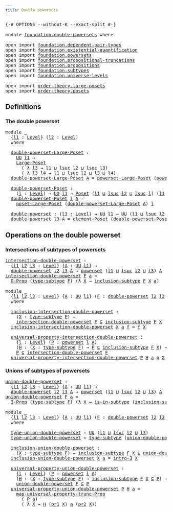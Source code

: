 ```yaml
---
title: Double powersets
---
```


<pre class="Agda"><a id="42" class="Symbol">{-#</a> <a id="46" class="Keyword">OPTIONS</a> <a id="54" class="Pragma">--without-K</a> <a id="66" class="Pragma">--exact-split</a> <a id="80" class="Symbol">#-}</a>

<a id="85" class="Keyword">module</a> <a id="92" href="foundation.double-powersets.html" class="Module">foundation.double-powersets</a> <a id="120" class="Keyword">where</a>

<a id="127" class="Keyword">open</a> <a id="132" class="Keyword">import</a> <a id="139" href="foundation.dependent-pair-types.html" class="Module">foundation.dependent-pair-types</a>
<a id="171" class="Keyword">open</a> <a id="176" class="Keyword">import</a> <a id="183" href="foundation.existential-quantification.html" class="Module">foundation.existential-quantification</a>
<a id="221" class="Keyword">open</a> <a id="226" class="Keyword">import</a> <a id="233" href="foundation.powersets.html" class="Module">foundation.powersets</a>
<a id="254" class="Keyword">open</a> <a id="259" class="Keyword">import</a> <a id="266" href="foundation.propositional-truncations.html" class="Module">foundation.propositional-truncations</a>
<a id="303" class="Keyword">open</a> <a id="308" class="Keyword">import</a> <a id="315" href="foundation.propositions.html" class="Module">foundation.propositions</a>
<a id="339" class="Keyword">open</a> <a id="344" class="Keyword">import</a> <a id="351" href="foundation.subtypes.html" class="Module">foundation.subtypes</a>
<a id="371" class="Keyword">open</a> <a id="376" class="Keyword">import</a> <a id="383" href="foundation.universe-levels.html" class="Module">foundation.universe-levels</a>

<a id="411" class="Keyword">open</a> <a id="416" class="Keyword">import</a> <a id="423" href="order-theory.large-posets.html" class="Module">order-theory.large-posets</a>
<a id="449" class="Keyword">open</a> <a id="454" class="Keyword">import</a> <a id="461" href="order-theory.posets.html" class="Module">order-theory.posets</a>
</pre>
## Definitions

### The double powerset

<pre class="Agda"><a id="535" class="Keyword">module</a> <a id="542" href="foundation.double-powersets.html#542" class="Module">_</a>
  <a id="546" class="Symbol">{</a><a id="547" href="foundation.double-powersets.html#547" class="Bound">l1</a> <a id="550" class="Symbol">:</a> <a id="552" href="Agda.Primitive.html#597" class="Postulate">Level</a><a id="557" class="Symbol">}</a> <a id="559" class="Symbol">(</a><a id="560" href="foundation.double-powersets.html#560" class="Bound">l2</a> <a id="563" class="Symbol">:</a> <a id="565" href="Agda.Primitive.html#597" class="Postulate">Level</a><a id="570" class="Symbol">)</a>
  <a id="574" class="Keyword">where</a>
  
  <a id="585" href="foundation.double-powersets.html#585" class="Function">double-powerset-Large-Poset</a> <a id="613" class="Symbol">:</a>
    <a id="619" href="foundation-core.universe-levels.html#235" class="Primitive">UU</a> <a id="622" href="foundation.double-powersets.html#547" class="Bound">l1</a> <a id="625" class="Symbol">→</a>
    <a id="631" href="order-theory.large-posets.html#575" class="Record">Large-Poset</a>
      <a id="649" class="Symbol">(</a> <a id="651" class="Symbol">λ</a> <a id="653" href="foundation.double-powersets.html#653" class="Bound">l3</a> <a id="656" class="Symbol">→</a> <a id="658" href="foundation.double-powersets.html#547" class="Bound">l1</a> <a id="661" href="Agda.Primitive.html#810" class="Primitive Operator">⊔</a> <a id="663" href="Agda.Primitive.html#780" class="Primitive">lsuc</a> <a id="668" href="foundation.double-powersets.html#560" class="Bound">l2</a> <a id="671" href="Agda.Primitive.html#810" class="Primitive Operator">⊔</a> <a id="673" href="Agda.Primitive.html#780" class="Primitive">lsuc</a> <a id="678" href="foundation.double-powersets.html#653" class="Bound">l3</a><a id="680" class="Symbol">)</a>
      <a id="688" class="Symbol">(</a> <a id="690" class="Symbol">λ</a> <a id="692" href="foundation.double-powersets.html#692" class="Bound">l3</a> <a id="695" href="foundation.double-powersets.html#695" class="Bound">l4</a> <a id="698" class="Symbol">→</a> <a id="700" href="foundation.double-powersets.html#547" class="Bound">l1</a> <a id="703" href="Agda.Primitive.html#810" class="Primitive Operator">⊔</a> <a id="705" href="Agda.Primitive.html#780" class="Primitive">lsuc</a> <a id="710" href="foundation.double-powersets.html#560" class="Bound">l2</a> <a id="713" href="Agda.Primitive.html#810" class="Primitive Operator">⊔</a> <a id="715" href="foundation.double-powersets.html#692" class="Bound">l3</a> <a id="718" href="Agda.Primitive.html#810" class="Primitive Operator">⊔</a> <a id="720" href="foundation.double-powersets.html#695" class="Bound">l4</a><a id="722" class="Symbol">)</a>
  <a id="726" href="foundation.double-powersets.html#585" class="Function">double-powerset-Large-Poset</a> <a id="754" href="foundation.double-powersets.html#754" class="Bound">A</a> <a id="756" class="Symbol">=</a> <a id="758" href="foundation.powersets.html#2683" class="Function">powerset-Large-Poset</a> <a id="779" class="Symbol">(</a><a id="780" href="foundation.powersets.html#714" class="Function">powerset</a> <a id="789" href="foundation.double-powersets.html#560" class="Bound">l2</a> <a id="792" href="foundation.double-powersets.html#754" class="Bound">A</a><a id="793" class="Symbol">)</a>

  <a id="798" href="foundation.double-powersets.html#798" class="Function">double-powerset-Poset</a> <a id="820" class="Symbol">:</a>
    <a id="826" class="Symbol">(</a><a id="827" href="foundation.double-powersets.html#827" class="Bound">l</a> <a id="829" class="Symbol">:</a> <a id="831" href="Agda.Primitive.html#597" class="Postulate">Level</a><a id="836" class="Symbol">)</a> <a id="838" class="Symbol">→</a> <a id="840" href="foundation-core.universe-levels.html#235" class="Primitive">UU</a> <a id="843" href="foundation.double-powersets.html#547" class="Bound">l1</a> <a id="846" class="Symbol">→</a> <a id="848" href="order-theory.posets.html#731" class="Function">Poset</a> <a id="854" class="Symbol">(</a><a id="855" href="foundation.double-powersets.html#547" class="Bound">l1</a> <a id="858" href="Agda.Primitive.html#810" class="Primitive Operator">⊔</a> <a id="860" href="Agda.Primitive.html#780" class="Primitive">lsuc</a> <a id="865" href="foundation.double-powersets.html#560" class="Bound">l2</a> <a id="868" href="Agda.Primitive.html#810" class="Primitive Operator">⊔</a> <a id="870" href="Agda.Primitive.html#780" class="Primitive">lsuc</a> <a id="875" href="foundation.double-powersets.html#827" class="Bound">l</a><a id="876" class="Symbol">)</a> <a id="878" class="Symbol">(</a><a id="879" href="foundation.double-powersets.html#547" class="Bound">l1</a> <a id="882" href="Agda.Primitive.html#810" class="Primitive Operator">⊔</a> <a id="884" href="Agda.Primitive.html#780" class="Primitive">lsuc</a> <a id="889" href="foundation.double-powersets.html#560" class="Bound">l2</a> <a id="892" href="Agda.Primitive.html#810" class="Primitive Operator">⊔</a> <a id="894" href="foundation.double-powersets.html#827" class="Bound">l</a><a id="895" class="Symbol">)</a>
  <a id="899" href="foundation.double-powersets.html#798" class="Function">double-powerset-Poset</a> <a id="921" href="foundation.double-powersets.html#921" class="Bound">l</a> <a id="923" href="foundation.double-powersets.html#923" class="Bound">A</a> <a id="925" class="Symbol">=</a>
    <a id="931" href="order-theory.large-posets.html#2264" class="Function">poset-Large-Poset</a> <a id="949" class="Symbol">(</a><a id="950" href="foundation.double-powersets.html#585" class="Function">double-powerset-Large-Poset</a> <a id="978" href="foundation.double-powersets.html#923" class="Bound">A</a><a id="979" class="Symbol">)</a> <a id="981" href="foundation.double-powersets.html#921" class="Bound">l</a>

  <a id="986" href="foundation.double-powersets.html#986" class="Function">double-powerset</a> <a id="1002" class="Symbol">:</a> <a id="1004" class="Symbol">(</a><a id="1005" href="foundation.double-powersets.html#1005" class="Bound">l3</a> <a id="1008" class="Symbol">:</a> <a id="1010" href="Agda.Primitive.html#597" class="Postulate">Level</a><a id="1015" class="Symbol">)</a> <a id="1017" class="Symbol">→</a> <a id="1019" href="foundation-core.universe-levels.html#235" class="Primitive">UU</a> <a id="1022" href="foundation.double-powersets.html#547" class="Bound">l1</a> <a id="1025" class="Symbol">→</a> <a id="1027" href="foundation-core.universe-levels.html#235" class="Primitive">UU</a> <a id="1030" class="Symbol">(</a><a id="1031" href="foundation.double-powersets.html#547" class="Bound">l1</a> <a id="1034" href="Agda.Primitive.html#810" class="Primitive Operator">⊔</a> <a id="1036" href="Agda.Primitive.html#780" class="Primitive">lsuc</a> <a id="1041" href="foundation.double-powersets.html#560" class="Bound">l2</a> <a id="1044" href="Agda.Primitive.html#810" class="Primitive Operator">⊔</a> <a id="1046" href="Agda.Primitive.html#780" class="Primitive">lsuc</a> <a id="1051" href="foundation.double-powersets.html#1005" class="Bound">l3</a><a id="1053" class="Symbol">)</a>
  <a id="1057" href="foundation.double-powersets.html#986" class="Function">double-powerset</a> <a id="1073" href="foundation.double-powersets.html#1073" class="Bound">l3</a> <a id="1076" href="foundation.double-powersets.html#1076" class="Bound">A</a> <a id="1078" class="Symbol">=</a> <a id="1080" href="order-theory.posets.html#1145" class="Function">element-Poset</a> <a id="1094" class="Symbol">(</a><a id="1095" href="foundation.double-powersets.html#798" class="Function">double-powerset-Poset</a> <a id="1117" href="foundation.double-powersets.html#1073" class="Bound">l3</a> <a id="1120" href="foundation.double-powersets.html#1076" class="Bound">A</a><a id="1121" class="Symbol">)</a>
</pre>
## Operations on the double powerset

### Intersections of subtypes of powersets

<pre class="Agda"><a id="intersection-double-powerset"></a><a id="1218" href="foundation.double-powersets.html#1218" class="Function">intersection-double-powerset</a> <a id="1247" class="Symbol">:</a>
  <a id="1251" class="Symbol">{</a><a id="1252" href="foundation.double-powersets.html#1252" class="Bound">l1</a> <a id="1255" href="foundation.double-powersets.html#1255" class="Bound">l2</a> <a id="1258" href="foundation.double-powersets.html#1258" class="Bound">l3</a> <a id="1261" class="Symbol">:</a> <a id="1263" href="Agda.Primitive.html#597" class="Postulate">Level</a><a id="1268" class="Symbol">}</a> <a id="1270" class="Symbol">{</a><a id="1271" href="foundation.double-powersets.html#1271" class="Bound">A</a> <a id="1273" class="Symbol">:</a> <a id="1275" href="foundation-core.universe-levels.html#235" class="Primitive">UU</a> <a id="1278" href="foundation.double-powersets.html#1252" class="Bound">l1</a><a id="1280" class="Symbol">}</a> <a id="1282" class="Symbol">→</a>
  <a id="1286" href="foundation.double-powersets.html#986" class="Function">double-powerset</a> <a id="1302" href="foundation.double-powersets.html#1255" class="Bound">l2</a> <a id="1305" href="foundation.double-powersets.html#1258" class="Bound">l3</a> <a id="1308" href="foundation.double-powersets.html#1271" class="Bound">A</a> <a id="1310" class="Symbol">→</a> <a id="1312" href="foundation.powersets.html#714" class="Function">powerset</a> <a id="1321" class="Symbol">(</a><a id="1322" href="foundation.double-powersets.html#1252" class="Bound">l1</a> <a id="1325" href="Agda.Primitive.html#810" class="Primitive Operator">⊔</a> <a id="1327" href="Agda.Primitive.html#780" class="Primitive">lsuc</a> <a id="1332" href="foundation.double-powersets.html#1255" class="Bound">l2</a> <a id="1335" href="Agda.Primitive.html#810" class="Primitive Operator">⊔</a> <a id="1337" href="foundation.double-powersets.html#1258" class="Bound">l3</a><a id="1339" class="Symbol">)</a> <a id="1341" href="foundation.double-powersets.html#1271" class="Bound">A</a>
<a id="1343" href="foundation.double-powersets.html#1218" class="Function">intersection-double-powerset</a> <a id="1372" href="foundation.double-powersets.html#1372" class="Bound">F</a> <a id="1374" href="foundation.double-powersets.html#1374" class="Bound">a</a> <a id="1376" class="Symbol">=</a>
  <a id="1380" href="foundation-core.propositions.html#6694" class="Function">Π-Prop</a> <a id="1387" class="Symbol">(</a><a id="1388" href="foundation-core.subtypes.html#2555" class="Function">type-subtype</a> <a id="1401" href="foundation.double-powersets.html#1372" class="Bound">F</a><a id="1402" class="Symbol">)</a> <a id="1404" class="Symbol">(λ</a> <a id="1407" href="foundation.double-powersets.html#1407" class="Bound">X</a> <a id="1409" class="Symbol">→</a> <a id="1411" href="foundation-core.subtypes.html#2621" class="Function">inclusion-subtype</a> <a id="1429" href="foundation.double-powersets.html#1372" class="Bound">F</a> <a id="1431" href="foundation.double-powersets.html#1407" class="Bound">X</a> <a id="1433" href="foundation.double-powersets.html#1374" class="Bound">a</a><a id="1434" class="Symbol">)</a>

<a id="1437" class="Keyword">module</a> <a id="1444" href="foundation.double-powersets.html#1444" class="Module">_</a>
  <a id="1448" class="Symbol">{</a><a id="1449" href="foundation.double-powersets.html#1449" class="Bound">l1</a> <a id="1452" href="foundation.double-powersets.html#1452" class="Bound">l2</a> <a id="1455" href="foundation.double-powersets.html#1455" class="Bound">l3</a> <a id="1458" class="Symbol">:</a> <a id="1460" href="Agda.Primitive.html#597" class="Postulate">Level</a><a id="1465" class="Symbol">}</a> <a id="1467" class="Symbol">{</a><a id="1468" href="foundation.double-powersets.html#1468" class="Bound">A</a> <a id="1470" class="Symbol">:</a> <a id="1472" href="foundation-core.universe-levels.html#235" class="Primitive">UU</a> <a id="1475" href="foundation.double-powersets.html#1449" class="Bound">l1</a><a id="1477" class="Symbol">}</a> <a id="1479" class="Symbol">(</a><a id="1480" href="foundation.double-powersets.html#1480" class="Bound">F</a> <a id="1482" class="Symbol">:</a> <a id="1484" href="foundation.double-powersets.html#986" class="Function">double-powerset</a> <a id="1500" href="foundation.double-powersets.html#1452" class="Bound">l2</a> <a id="1503" href="foundation.double-powersets.html#1455" class="Bound">l3</a> <a id="1506" href="foundation.double-powersets.html#1468" class="Bound">A</a><a id="1507" class="Symbol">)</a>
  <a id="1511" class="Keyword">where</a>
  
  <a id="1522" href="foundation.double-powersets.html#1522" class="Function">inclusion-intersection-double-powerset</a> <a id="1561" class="Symbol">:</a>
    <a id="1567" class="Symbol">(</a><a id="1568" href="foundation.double-powersets.html#1568" class="Bound">X</a> <a id="1570" class="Symbol">:</a> <a id="1572" href="foundation-core.subtypes.html#2555" class="Function">type-subtype</a> <a id="1585" href="foundation.double-powersets.html#1480" class="Bound">F</a><a id="1586" class="Symbol">)</a> <a id="1588" class="Symbol">→</a>
    <a id="1594" href="foundation.double-powersets.html#1218" class="Function">intersection-double-powerset</a> <a id="1623" href="foundation.double-powersets.html#1480" class="Bound">F</a> <a id="1625" href="foundation.powersets.html#1034" class="Function Operator">⊆</a> <a id="1627" href="foundation-core.subtypes.html#2621" class="Function">inclusion-subtype</a> <a id="1645" href="foundation.double-powersets.html#1480" class="Bound">F</a> <a id="1647" href="foundation.double-powersets.html#1568" class="Bound">X</a>
  <a id="1651" href="foundation.double-powersets.html#1522" class="Function">inclusion-intersection-double-powerset</a> <a id="1690" href="foundation.double-powersets.html#1690" class="Bound">X</a> <a id="1692" href="foundation.double-powersets.html#1692" class="Bound">a</a> <a id="1694" href="foundation.double-powersets.html#1694" class="Bound">f</a> <a id="1696" class="Symbol">=</a> <a id="1698" href="foundation.double-powersets.html#1694" class="Bound">f</a> <a id="1700" href="foundation.double-powersets.html#1690" class="Bound">X</a>

  <a id="1705" href="foundation.double-powersets.html#1705" class="Function">universal-property-intersection-double-powerset</a> <a id="1753" class="Symbol">:</a>
    <a id="1759" class="Symbol">{</a><a id="1760" href="foundation.double-powersets.html#1760" class="Bound">l</a> <a id="1762" class="Symbol">:</a> <a id="1764" href="Agda.Primitive.html#597" class="Postulate">Level</a><a id="1769" class="Symbol">}</a> <a id="1771" class="Symbol">(</a><a id="1772" href="foundation.double-powersets.html#1772" class="Bound">P</a> <a id="1774" class="Symbol">:</a> <a id="1776" href="foundation.powersets.html#714" class="Function">powerset</a> <a id="1785" href="foundation.double-powersets.html#1760" class="Bound">l</a> <a id="1787" href="foundation.double-powersets.html#1468" class="Bound">A</a><a id="1788" class="Symbol">)</a>
    <a id="1794" class="Symbol">(</a><a id="1795" href="foundation.double-powersets.html#1795" class="Bound">H</a> <a id="1797" class="Symbol">:</a> <a id="1799" class="Symbol">(</a><a id="1800" href="foundation.double-powersets.html#1800" class="Bound">X</a> <a id="1802" class="Symbol">:</a> <a id="1804" href="foundation-core.subtypes.html#2555" class="Function">type-subtype</a> <a id="1817" href="foundation.double-powersets.html#1480" class="Bound">F</a><a id="1818" class="Symbol">)</a> <a id="1820" class="Symbol">→</a> <a id="1822" href="foundation.double-powersets.html#1772" class="Bound">P</a> <a id="1824" href="foundation.powersets.html#1034" class="Function Operator">⊆</a> <a id="1826" href="foundation-core.subtypes.html#2621" class="Function">inclusion-subtype</a> <a id="1844" href="foundation.double-powersets.html#1480" class="Bound">F</a> <a id="1846" href="foundation.double-powersets.html#1800" class="Bound">X</a><a id="1847" class="Symbol">)</a> <a id="1849" class="Symbol">→</a>
    <a id="1855" href="foundation.double-powersets.html#1772" class="Bound">P</a> <a id="1857" href="foundation.powersets.html#1034" class="Function Operator">⊆</a> <a id="1859" href="foundation.double-powersets.html#1218" class="Function">intersection-double-powerset</a> <a id="1888" href="foundation.double-powersets.html#1480" class="Bound">F</a>
  <a id="1892" href="foundation.double-powersets.html#1705" class="Function">universal-property-intersection-double-powerset</a> <a id="1940" href="foundation.double-powersets.html#1940" class="Bound">P</a> <a id="1942" href="foundation.double-powersets.html#1942" class="Bound">H</a> <a id="1944" href="foundation.double-powersets.html#1944" class="Bound">a</a> <a id="1946" href="foundation.double-powersets.html#1946" class="Bound">p</a> <a id="1948" href="foundation.double-powersets.html#1948" class="Bound">X</a> <a id="1950" class="Symbol">=</a> <a id="1952" href="foundation.double-powersets.html#1942" class="Bound">H</a> <a id="1954" href="foundation.double-powersets.html#1948" class="Bound">X</a> <a id="1956" href="foundation.double-powersets.html#1944" class="Bound">a</a> <a id="1958" href="foundation.double-powersets.html#1946" class="Bound">p</a>
</pre>
### Unions of subtypes of powersets

<pre class="Agda"><a id="union-double-powerset"></a><a id="2010" href="foundation.double-powersets.html#2010" class="Function">union-double-powerset</a> <a id="2032" class="Symbol">:</a>
  <a id="2036" class="Symbol">{</a><a id="2037" href="foundation.double-powersets.html#2037" class="Bound">l1</a> <a id="2040" href="foundation.double-powersets.html#2040" class="Bound">l2</a> <a id="2043" href="foundation.double-powersets.html#2043" class="Bound">l3</a> <a id="2046" class="Symbol">:</a> <a id="2048" href="Agda.Primitive.html#597" class="Postulate">Level</a><a id="2053" class="Symbol">}</a> <a id="2055" class="Symbol">{</a><a id="2056" href="foundation.double-powersets.html#2056" class="Bound">A</a> <a id="2058" class="Symbol">:</a> <a id="2060" href="foundation-core.universe-levels.html#235" class="Primitive">UU</a> <a id="2063" href="foundation.double-powersets.html#2037" class="Bound">l1</a><a id="2065" class="Symbol">}</a> <a id="2067" class="Symbol">→</a>
  <a id="2071" href="foundation.double-powersets.html#986" class="Function">double-powerset</a> <a id="2087" href="foundation.double-powersets.html#2040" class="Bound">l2</a> <a id="2090" href="foundation.double-powersets.html#2043" class="Bound">l3</a> <a id="2093" href="foundation.double-powersets.html#2056" class="Bound">A</a> <a id="2095" class="Symbol">→</a> <a id="2097" href="foundation.powersets.html#714" class="Function">powerset</a> <a id="2106" class="Symbol">(</a><a id="2107" href="foundation.double-powersets.html#2037" class="Bound">l1</a> <a id="2110" href="Agda.Primitive.html#810" class="Primitive Operator">⊔</a> <a id="2112" href="Agda.Primitive.html#780" class="Primitive">lsuc</a> <a id="2117" href="foundation.double-powersets.html#2040" class="Bound">l2</a> <a id="2120" href="Agda.Primitive.html#810" class="Primitive Operator">⊔</a> <a id="2122" href="foundation.double-powersets.html#2043" class="Bound">l3</a><a id="2124" class="Symbol">)</a> <a id="2126" href="foundation.double-powersets.html#2056" class="Bound">A</a>
<a id="2128" href="foundation.double-powersets.html#2010" class="Function">union-double-powerset</a> <a id="2150" href="foundation.double-powersets.html#2150" class="Bound">F</a> <a id="2152" href="foundation.double-powersets.html#2152" class="Bound">a</a> <a id="2154" class="Symbol">=</a>
  <a id="2158" href="foundation.existential-quantification.html#1653" class="Function">∃-Prop</a> <a id="2165" class="Symbol">(</a><a id="2166" href="foundation-core.subtypes.html#2555" class="Function">type-subtype</a> <a id="2179" href="foundation.double-powersets.html#2150" class="Bound">F</a><a id="2180" class="Symbol">)</a> <a id="2182" class="Symbol">(λ</a> <a id="2185" href="foundation.double-powersets.html#2185" class="Bound">X</a> <a id="2187" class="Symbol">→</a> <a id="2189" href="foundation-core.subtypes.html#2375" class="Function">is-in-subtype</a> <a id="2203" class="Symbol">(</a><a id="2204" href="foundation-core.subtypes.html#2621" class="Function">inclusion-subtype</a> <a id="2222" href="foundation.double-powersets.html#2150" class="Bound">F</a> <a id="2224" href="foundation.double-powersets.html#2185" class="Bound">X</a><a id="2225" class="Symbol">)</a> <a id="2227" href="foundation.double-powersets.html#2152" class="Bound">a</a><a id="2228" class="Symbol">)</a>

<a id="2231" class="Keyword">module</a> <a id="2238" href="foundation.double-powersets.html#2238" class="Module">_</a>
  <a id="2242" class="Symbol">{</a><a id="2243" href="foundation.double-powersets.html#2243" class="Bound">l1</a> <a id="2246" href="foundation.double-powersets.html#2246" class="Bound">l2</a> <a id="2249" href="foundation.double-powersets.html#2249" class="Bound">l3</a> <a id="2252" class="Symbol">:</a> <a id="2254" href="Agda.Primitive.html#597" class="Postulate">Level</a><a id="2259" class="Symbol">}</a> <a id="2261" class="Symbol">{</a><a id="2262" href="foundation.double-powersets.html#2262" class="Bound">A</a> <a id="2264" class="Symbol">:</a> <a id="2266" href="foundation-core.universe-levels.html#235" class="Primitive">UU</a> <a id="2269" href="foundation.double-powersets.html#2243" class="Bound">l1</a><a id="2271" class="Symbol">}</a> <a id="2273" class="Symbol">(</a><a id="2274" href="foundation.double-powersets.html#2274" class="Bound">F</a> <a id="2276" class="Symbol">:</a> <a id="2278" href="foundation.double-powersets.html#986" class="Function">double-powerset</a> <a id="2294" href="foundation.double-powersets.html#2246" class="Bound">l2</a> <a id="2297" href="foundation.double-powersets.html#2249" class="Bound">l3</a> <a id="2300" href="foundation.double-powersets.html#2262" class="Bound">A</a><a id="2301" class="Symbol">)</a>
  <a id="2305" class="Keyword">where</a>

  <a id="2314" href="foundation.double-powersets.html#2314" class="Function">type-union-double-powerset</a> <a id="2341" class="Symbol">:</a> <a id="2343" href="foundation-core.universe-levels.html#235" class="Primitive">UU</a> <a id="2346" class="Symbol">(</a><a id="2347" href="foundation.double-powersets.html#2243" class="Bound">l1</a> <a id="2350" href="Agda.Primitive.html#810" class="Primitive Operator">⊔</a> <a id="2352" href="Agda.Primitive.html#780" class="Primitive">lsuc</a> <a id="2357" href="foundation.double-powersets.html#2246" class="Bound">l2</a> <a id="2360" href="Agda.Primitive.html#810" class="Primitive Operator">⊔</a> <a id="2362" href="foundation.double-powersets.html#2249" class="Bound">l3</a><a id="2364" class="Symbol">)</a>
  <a id="2368" href="foundation.double-powersets.html#2314" class="Function">type-union-double-powerset</a> <a id="2395" class="Symbol">=</a> <a id="2397" href="foundation-core.subtypes.html#2555" class="Function">type-subtype</a> <a id="2410" class="Symbol">(</a><a id="2411" href="foundation.double-powersets.html#2010" class="Function">union-double-powerset</a> <a id="2433" href="foundation.double-powersets.html#2274" class="Bound">F</a><a id="2434" class="Symbol">)</a>

  <a id="2439" href="foundation.double-powersets.html#2439" class="Function">inclusion-union-double-powerset</a> <a id="2471" class="Symbol">:</a>
    <a id="2477" class="Symbol">(</a><a id="2478" href="foundation.double-powersets.html#2478" class="Bound">X</a> <a id="2480" class="Symbol">:</a> <a id="2482" href="foundation-core.subtypes.html#2555" class="Function">type-subtype</a> <a id="2495" href="foundation.double-powersets.html#2274" class="Bound">F</a><a id="2496" class="Symbol">)</a> <a id="2498" class="Symbol">→</a> <a id="2500" href="foundation-core.subtypes.html#2621" class="Function">inclusion-subtype</a> <a id="2518" href="foundation.double-powersets.html#2274" class="Bound">F</a> <a id="2520" href="foundation.double-powersets.html#2478" class="Bound">X</a> <a id="2522" href="foundation.powersets.html#1034" class="Function Operator">⊆</a> <a id="2524" href="foundation.double-powersets.html#2010" class="Function">union-double-powerset</a> <a id="2546" href="foundation.double-powersets.html#2274" class="Bound">F</a>
  <a id="2550" href="foundation.double-powersets.html#2439" class="Function">inclusion-union-double-powerset</a> <a id="2582" href="foundation.double-powersets.html#2582" class="Bound">X</a> <a id="2584" href="foundation.double-powersets.html#2584" class="Bound">a</a> <a id="2586" class="Symbol">=</a> <a id="2588" href="foundation.existential-quantification.html#2227" class="Function">intro-∃</a> <a id="2596" href="foundation.double-powersets.html#2582" class="Bound">X</a>

  <a id="2601" href="foundation.double-powersets.html#2601" class="Function">universal-property-union-double-powerset</a> <a id="2642" class="Symbol">:</a>
    <a id="2648" class="Symbol">{</a><a id="2649" href="foundation.double-powersets.html#2649" class="Bound">l</a> <a id="2651" class="Symbol">:</a> <a id="2653" href="Agda.Primitive.html#597" class="Postulate">Level</a><a id="2658" class="Symbol">}</a> <a id="2660" class="Symbol">(</a><a id="2661" href="foundation.double-powersets.html#2661" class="Bound">P</a> <a id="2663" class="Symbol">:</a> <a id="2665" href="foundation.powersets.html#714" class="Function">powerset</a> <a id="2674" href="foundation.double-powersets.html#2649" class="Bound">l</a> <a id="2676" href="foundation.double-powersets.html#2262" class="Bound">A</a><a id="2677" class="Symbol">)</a>
    <a id="2683" class="Symbol">(</a><a id="2684" href="foundation.double-powersets.html#2684" class="Bound">H</a> <a id="2686" class="Symbol">:</a> <a id="2688" class="Symbol">(</a><a id="2689" href="foundation.double-powersets.html#2689" class="Bound">X</a> <a id="2691" class="Symbol">:</a> <a id="2693" href="foundation-core.subtypes.html#2555" class="Function">type-subtype</a> <a id="2706" href="foundation.double-powersets.html#2274" class="Bound">F</a><a id="2707" class="Symbol">)</a> <a id="2709" class="Symbol">→</a> <a id="2711" href="foundation-core.subtypes.html#2621" class="Function">inclusion-subtype</a> <a id="2729" href="foundation.double-powersets.html#2274" class="Bound">F</a> <a id="2731" href="foundation.double-powersets.html#2689" class="Bound">X</a> <a id="2733" href="foundation.powersets.html#1034" class="Function Operator">⊆</a> <a id="2735" href="foundation.double-powersets.html#2661" class="Bound">P</a><a id="2736" class="Symbol">)</a> <a id="2738" class="Symbol">→</a>
    <a id="2744" href="foundation.double-powersets.html#2010" class="Function">union-double-powerset</a> <a id="2766" href="foundation.double-powersets.html#2274" class="Bound">F</a> <a id="2768" href="foundation.powersets.html#1034" class="Function Operator">⊆</a> <a id="2770" href="foundation.double-powersets.html#2661" class="Bound">P</a>
  <a id="2774" href="foundation.double-powersets.html#2601" class="Function">universal-property-union-double-powerset</a> <a id="2815" href="foundation.double-powersets.html#2815" class="Bound">P</a> <a id="2817" href="foundation.double-powersets.html#2817" class="Bound">H</a> <a id="2819" href="foundation.double-powersets.html#2819" class="Bound">a</a> <a id="2821" class="Symbol">=</a>
    <a id="2827" href="foundation.propositional-truncations.html#5244" class="Function">map-universal-property-trunc-Prop</a>
      <a id="2867" class="Symbol">(</a> <a id="2869" href="foundation.double-powersets.html#2815" class="Bound">P</a> <a id="2871" href="foundation.double-powersets.html#2819" class="Bound">a</a><a id="2872" class="Symbol">)</a>
      <a id="2880" class="Symbol">(</a> <a id="2882" class="Symbol">λ</a> <a id="2884" href="foundation.double-powersets.html#2884" class="Bound">X</a> <a id="2886" class="Symbol">→</a> <a id="2888" href="foundation.double-powersets.html#2817" class="Bound">H</a> <a id="2890" class="Symbol">(</a><a id="2891" href="foundation-core.dependent-pair-types.html#605" class="Field">pr1</a> <a id="2895" href="foundation.double-powersets.html#2884" class="Bound">X</a><a id="2896" class="Symbol">)</a> <a id="2898" href="foundation.double-powersets.html#2819" class="Bound">a</a> <a id="2900" class="Symbol">(</a><a id="2901" href="foundation-core.dependent-pair-types.html#617" class="Field">pr2</a> <a id="2905" href="foundation.double-powersets.html#2884" class="Bound">X</a><a id="2906" class="Symbol">))</a>
</pre>